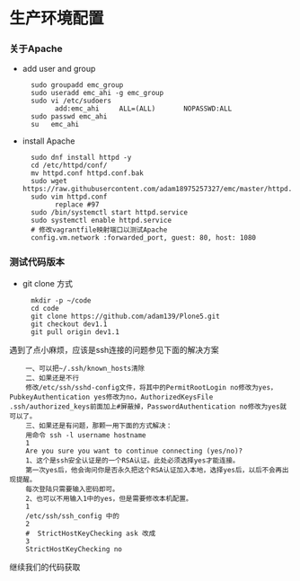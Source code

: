 # 生产环境配置
### 关于Apache
- add user and group

        sudo groupadd emc_group
        sudo useradd emc_ahi -g emc_group
        sudo vi /etc/sudoers
              add:emc_ahi     ALL=(ALL)       NOPASSWD:ALL
        sudo passwd emc_ahi
        su   emc_ahi

- install Apache

        sudo dnf install httpd -y
        cd /etc/httpd/conf/
        mv httpd.conf httpd.conf.bak
        sudo wget https://raw.githubusercontent.com/adam18975257327/emc/master/httpd.conf
        sudo vim httpd.conf
              replace #97
        sudo /bin/systemctl start httpd.service
        sudo systemctl enable httpd.service
        # 修改vagrantfile映射端口以测试Apache
        config.vm.network :forwarded_port, guest: 80, host: 1080

### 测试代码版本
- git clone 方式

        mkdir -p ~/code
        cd code
        git clone https://github.com/adam139/Plone5.git
        git checkout dev1.1
        git pull origin dev1.1

遇到了点小麻烦，应该是ssh连接的问题参见下面的解决方案

        一、可以把~/.ssh/known_hosts清除
        二、如果还是不行
        修改/etc/ssh/sshd-config文件，将其中的PermitRootLogin no修改为yes，PubkeyAuthentication yes修改为no，AuthorizedKeysFile .ssh/authorized_keys前面加上#屏蔽掉，PasswordAuthentication no修改为yes就可以了。
        三、如果还是有问题，那颗一用下面的方式解决：
        用命令 ssh -l username hostname
        1
        Are you sure you want to continue connecting (yes/no)?
        1、这个是ssh安全认证是的一个RSA认证。此处必须选择yes才能连接。
        第一次yes后，他会询问你是否永久把这个RSA认证加入本地，选择yes后，以后不会再出现提醒。
        每次登陆只需要输入密码即可。
        2、也可以不用输入1中的yes，但是需要修改本机配置。
        1
        /etc/ssh/ssh_config 中的
        2
        #  StrictHostKeyChecking ask 改成
        3
        StrictHostKeyChecking no

继续我们的代码获取
